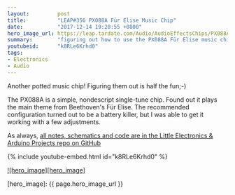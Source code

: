 ```yaml
---
layout:         post
title:          "LEAP#356 PX088A Für Elise Music Chip"
date:           "2017-12-14 19:20:55 +0800"
hero_image_url: https://leap.tardate.com/Audio/AudioEffectsChips/PX088A/assets/PX088A_build.jpg
summary:        "figuring out how to use the PX088A Für Elise music chip"
youtubeid:      "k8RLe6Krhd0"
tags:
- Electronics
- Audio
---
```


Another potted music chip! Figuring them out is half the fun;-)

The PX088A is a simple, nondescript single-tune chip. Found out it plays the main theme from Beethoven's Für Elise.
The recommended configuration turned out to be a battery killer, but I was able to get it working with a few adjustments.

As always, [all notes, schematics and code are in the Little Electronics & Arduino Projects repo on GitHub][project]

{% include youtube-embed.html id="k8RLe6Krhd0" %}

[![hero_image][hero_image]][project]

[leap]: https://leap.tardate.com
[project]: https://github.com/tardate/LittleArduinoProjects/tree/master/Audio/AudioEffectsChips/PX088A
[hero_image]: {{ page.hero_image_url }}
